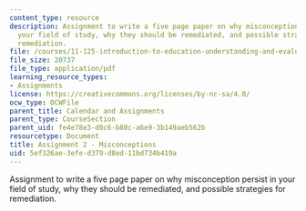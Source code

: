 ```yaml
---
content_type: resource
description: Assignment to write a five page paper on why misconception persist in
  your field of study, why they should be remediated, and possible strategies for
  remediation.
file: /courses/11-125-introduction-to-education-understanding-and-evaluating-education-spring-2009/5ef326ae3efed379d8ed11bd734b419a_MIT11_125s09_assn_Assignment02.pdf
file_size: 20737
file_type: application/pdf
learning_resource_types:
- Assignments
license: https://creativecommons.org/licenses/by-nc-sa/4.0/
ocw_type: OCWFile
parent_title: Calendar and Assignments
parent_type: CourseSection
parent_uid: fe4e78e3-d0c6-b80c-a6e9-3b149aeb562b
resourcetype: Document
title: Assignment 2 - Misconceptions
uid: 5ef326ae-3efe-d379-d8ed-11bd734b419a
---
```

Assignment to write a five page paper on why misconception persist in your field of study, why they should be remediated, and possible strategies for remediation.